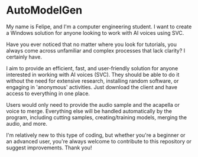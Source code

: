 # AutoModelGen
My name is Felipe, and I'm a computer engineering student. I want to create a Windows solution for anyone looking to work with AI voices using SVC.

Have you ever noticed that no matter where you look for tutorials, you always come across unfamiliar and complex processes that lack clarity? I certainly have.

I aim to provide an efficient, fast, and user-friendly solution for anyone interested in working with AI voices (SVC). They should be able to do it without the need for extensive research, installing random software, or engaging in 'anonymous' activities. Just download the client and have access to everything in one place.

Users would only need to provide the audio sample and the acapella or voice to merge. Everything else will be handled automatically by the program, including cutting samples, creating/training models, merging the audio, and more.

I'm relatively new to this type of coding, but whether you're a beginner or an advanced user, you're always welcome to contribute to this repository or suggest improvements. Thank you!
